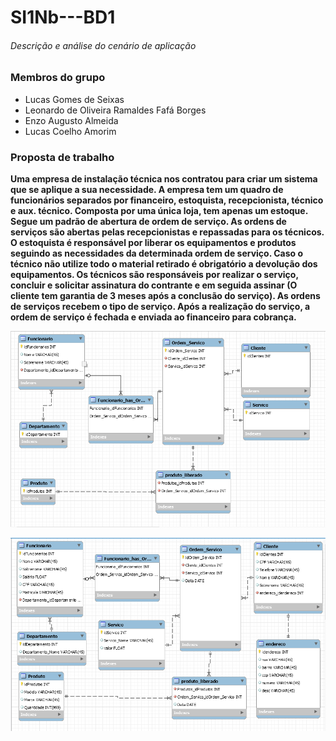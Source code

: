 # SI1Nb---BD1
###### Descrição e análise do cenário de aplicação

### Membros do grupo

* Lucas Gomes de Seixas
* Leonardo de Oliveira Ramaldes Fafá Borges
* Enzo Augusto Almeida
* Lucas Coelho Amorim

### Proposta de trabalho

__Uma empresa de instalação técnica nos contratou para criar um sistema que se aplique a sua necessidade. A empresa tem um quadro de funcionários separados por financeiro, estoquista, recepcionista, técnico e aux. técnico. Composta por uma única loja, tem apenas um estoque. Segue um padrão de abertura de ordem de serviço. As ordens de serviços são abertas pelas recepcionistas e repassadas para os técnicos. O estoquista é responsável por liberar os equipamentos e produtos seguindo as necessidades da determinada ordem de serviço. Caso o técnico não utilize todo o material retirado é obrigatório a devolução dos equipamentos. Os técnicos são responsáveis por realizar o serviço, concluir e solicitar assinatura do contrante e em seguida assinar (O cliente tem garantia de 3 meses após a conclusão do serviço). As ordens de serviços recebem o tipo de serviço. Após a realização do serviço, a ordem de serviço é fechada e enviada ao financeiro para cobrança.__

![Screenshot](BD.png)


![Screenshot](BD2.png)
